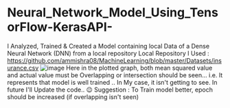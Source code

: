 # Neural_Network_Model_Using_TensorFlow-KerasAPI-
I Analyzed, Trained &amp; Created a Model containing local Data of a Dense Neural Network (DNN) from a local repository
Local Repository I Used : https://github.com/ammishra08/MachineLearning/blob/master/Datasets/insurance.csv
![image](https://github.com/Heramb0x1/Neural_Network_Model_Using_TensorFlow-KerasAPI-/assets/136613738/8fdeabde-a791-4d2a-addd-d39328f0f865)
Here in the plotted graph, both mean squared value and actual value must be Overlapping or intersection should be seen... 
i.e. It represents that model is well trained .. 
In My case, it isn't getting to see. In future I'll Update the code.. 😉
Suggestion :  To Train model better, epoch should be increased (if overlapping isn't seen)
